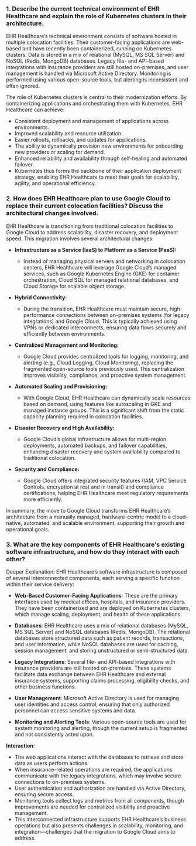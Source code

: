 ### 1. Describe the current technical environment of EHR Healthcare and explain the role of Kubernetes clusters in their architecture.

EHR Healthcare’s technical environment consists of software hosted in multiple colocation facilities. Their customer-facing applications are web-based and have recently been containerized, running on Kubernetes clusters. Data is stored in a mix of relational (MySQL, MS SQL Server) and NoSQL (Redis, MongoDB) databases. Legacy file- and API-based integrations with insurance providers are still hosted on-premises, and user management is handled via Microsoft Active Directory. Monitoring is performed using various open-source tools, but alerting is inconsistent and often ignored.

The role of Kubernetes clusters is central to their modernization efforts. By containerizing applications and orchestrating them with Kubernetes, EHR Healthcare can achieve:

* Consistent deployment and management of applications across environments.
* Improved scalability and resource utilization.
* Easier rollouts, rollbacks, and updates for applications.
* The ability to dynamically provision new environments for onboarding new providers or scaling for demand.
* Enhanced reliability and availability through self-healing and automated failover.
* Kubernetes thus forms the backbone of their application deployment strategy, enabling EHR Healthcare to meet their goals for scalability, agility, and operational efficiency.

### 2. How does EHR Healthcare plan to use Google Cloud to replace their current colocation facilities? Discuss the architectural changes involved.

EHR Healthcare is transitioning from traditional colocation facilities to Google Cloud to address scalability, disaster recovery, and deployment speed. This migration involves several architectural changes:

* **Infrastructure as a Service (IaaS) to Platform as a Service (PaaS):**
  - Instead of managing physical servers and networking in colocation centers, EHR Healthcare will leverage Google Cloud’s managed services, such as Google Kubernetes Engine (GKE) for container orchestration, Cloud SQL for managed relational databases, and Cloud Storage for scalable object storage.


* **Hybrid Connectivity:**
  - During the transition, EHR Healthcare must maintain secure, high-performance connections between on-premises systems (for legacy integrations) and Google Cloud. This is typically achieved using VPNs or dedicated interconnects, ensuring data flows securely and efficiently between environments.


* **Centralized Management and Monitoring:**
  - Google Cloud provides centralized tools for logging, monitoring, and alerting (e.g., Cloud Logging, Cloud Monitoring), replacing the fragmented open-source tools previously used. This centralization improves visibility, compliance, and proactive system management.


* **Automated Scaling and Provisioning:**
  - With Google Cloud, EHR Healthcare can dynamically scale resources based on demand, using features like autoscaling in GKE and managed instance groups. This is a significant shift from the static capacity planning required in colocation facilities.


* **Disaster Recovery and High Availability:**
  - Google Cloud’s global infrastructure allows for multi-region deployments, automated backups, and failover capabilities, enhancing disaster recovery and system availability compared to traditional colocation.


* **Security and Compliance:**
  - Google Cloud offers integrated security features (IAM, VPC Service Controls, encryption at rest and in transit) and compliance certifications, helping EHR Healthcare meet regulatory requirements more efficiently.


In summary, the move to Google Cloud transforms EHR Healthcare’s architecture from a manually managed, hardware-centric model to a cloud-native, automated, and scalable environment, supporting their growth and operational goals.


### 3. What are the key components of EHR Healthcare's existing software infrastructure, and how do they interact with each other?
Deeper Explanation:
EHR Healthcare’s software infrastructure is composed of several interconnected components, each serving a specific function within their service delivery:

- **Web-Based Customer-Facing Applications**: These are the primary interfaces used by medical offices, hospitals, and insurance providers. They have been containerized and are deployed on Kubernetes clusters, which manage scaling, deployment, and health of these applications.

- **Databases**: EHR Healthcare uses a mix of relational databases (MySQL, MS SQL Server) and NoSQL databases (Redis, MongoDB). The relational databases store structured data such as patient records, transactions, and user information, while NoSQL databases are used for caching, session management, and storing unstructured or semi-structured data.

- **Legacy Integrations**: Several file- and API-based integrations with insurance providers are still hosted on-premises. These systems facilitate data exchange between EHR Healthcare and external insurance systems, supporting claims processing, eligibility checks, and other business functions.

- **User Management**: Microsoft Active Directory is used for managing user identities and access control, ensuring that only authorized personnel can access sensitive systems and data.

- **Monitoring and Alerting Tools**: Various open-source tools are used for system monitoring and alerting, though the current setup is fragmented and not consistently acted upon.

**Interaction**:

* The web applications interact with the databases to retrieve and store data as users perform actions.
* When insurance-related operations are required, the applications communicate with the legacy integrations, which may involve secure connections to on-premises systems.
* User authentication and authorization are handled via Active Directory, ensuring secure access.
* Monitoring tools collect logs and metrics from all components, though improvements are needed for centralized visibility and proactive management.
* This interconnected infrastructure supports EHR Healthcare’s business operations but also presents challenges in scalability, monitoring, and integration—challenges that the migration to Google Cloud aims to address.
